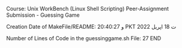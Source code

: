 Course: Unix WorkBench (Linux Shell Scripting)
Peer-Assignment Submission - Guessing Game

Creation Date of MakeFile/README:  و 20:40:27 PKT ت 18 اپریل 2022

Number of Lines of Code in the guessinggame.sh File:  27
END
